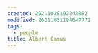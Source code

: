 ```yaml
---
created: 20211028192243982
modified: 20211031194647771
tags:
  - people
title: Albert Camus
---
```


